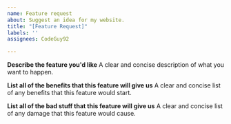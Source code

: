 ```yaml
---
name: Feature request
about: Suggest an idea for my website.
title: "[Feature Request]"
labels: ''
assignees: CodeGuy92

---
```


**Describe the feature you'd like**
A clear and concise description of what you want to happen.

**List all of the benefits that this feature will give us**
A clear and concise list of any benefits that this feature would start.

**List all of the bad stuff that this feature will give us**
A clear and concise list of any damage that this feature would cause.
